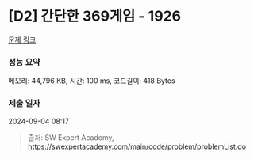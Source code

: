 # [D2] 간단한 369게임 - 1926 

[문제 링크](https://swexpertacademy.com/main/code/problem/problemDetail.do?contestProbId=AV5PTeo6AHUDFAUq) 

### 성능 요약

메모리: 44,796 KB, 시간: 100 ms, 코드길이: 418 Bytes

### 제출 일자

2024-09-04 08:17



> 출처: SW Expert Academy, https://swexpertacademy.com/main/code/problem/problemList.do